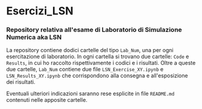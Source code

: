 # Esercizi_LSN

### Repository relativa all'esame di Laboratorio di Simulazione Numerica aka LSN

La repository contiene dodici cartelle del tipo `Lab_Num`, una per ogni esercitazione di laboratorio.
In ogni cartella si trovano due cartelle: `Code` e `Results`, in cui ho raccolto rispettivamente i codici e i risultati. Oltre a queste due cartelle, `Lab_Num` contiene due file `LSN_Exercise_XY.ipynb` e `LSN_Results_XY.ipynb` che corrispondono alla consegna e all'esposizione dei risultati.

Eventuali ulteriori indicazioni saranno rese esplicite in file `README.md` contenuti nelle apposite cartelle.
